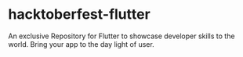 # hacktoberfest-flutter
An exclusive Repository for Flutter to showcase developer skills to the world. Bring your app to the day light of user.
